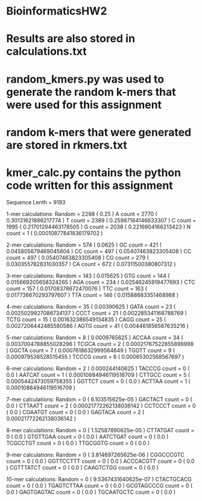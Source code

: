 # BioinformaticsHW2

# Results are also stored in calculations.txt
# random_kmers.py was used to generate the random k-mers that were used for this assignment
# random k-mers that were generated are stored in rkmers.txt
# kmer_calc.py contains the python code written for this assignment

Sequence Lenth = 9193
 
1-mer calculations:
Random 			= 2298 	( 0.25 )
A count 		= 2770 	( 0.30131621886217774 )
T count 		= 2389 	( 0.25987164146633307 )
C count 		= 1995 	( 0.21701294463178505 )
G count 		= 2038 	( 0.2216904166213423 )
N count 		= 1 	( 0.00010877841836179702 )
 
2-mer calculations:
Random  		= 574 	( 0.0625 )
GC count 		= 421 	( 0.045805679469045804 )
CC count 		= 497 	( 0.05407463823305408 )
CC count 		= 497 	( 0.05407463823305408 )
CG count 		= 279 	( 0.030355782831030357 )
CA count 		= 672 	( 0.07311500380807312 )
 
3-mer calculations:
Random  		= 143 	( 0.015625 )
GTG count 		= 144 	( 0.015669205658324265 )
AGA count 		= 234 	( 0.02546245919477693 )
CTC count 		= 157 	( 0.01708378672470076 )
TTC count 		= 163 	( 0.017736670293797607 )
TTA count 		= 146 	( 0.01588683351468988 )
 
4-mer calculations:
Random  		= 35 	( 0.00390625 )
GATA count 		= 23 	( 0.0025029927086734137 )
CCCT count 		= 21 	( 0.002285341168788769 )
TCTG count 		= 15 	( 0.001632386549134835 )
CAGG count 		= 25 	( 0.0027206442485580586 )
AGTG count 		= 41 	( 0.004461856567635216 )
 
5-mer calculations:
Random  		= 8 	( 0.0009765625 )
ACCAA count 		= 34 	( 0.0037004788855028296 )
TCGCA count 		= 2 	( 0.00021767522855898998 )
GGCTA count 		= 7 	( 0.0007618632999564649 )
TGGTT count 		= 9 	( 0.000979538528515455 )
TCCCG count 		= 6 	( 0.00065302568567697 )
 
6-mer calculations:
Random  		= 2 	( 0.000244140625 )
TACCCG count 		= 0 	( 0.0 )
AATCAT count 		= 1 	( 0.00010884946119516709 )
CTTGCC count 		= 5 	( 0.0005442473059758355 )
GGTTCT count 		= 0 	( 0.0 )
ACTTAA count 		= 1 	( 0.00010884946119516709 )
 
7-mer calculations:
Random  		= 0 	( 6.103515625e-05 )
GACTACT count 		= 0 	( 0.0 )
CTTAATT count 		= 2 	( 0.00021772262138036142 )
CCTCCCT count 		= 0 	( 0.0 )
CGAATGT count 		= 0 	( 0.0 )
GAGTACA count 		= 2 	( 0.00021772262138036142 )
 
8-mer calculations:
Random  		= 0 	( 1.52587890625e-05 )
CTTATGAT count 		= 0 	( 0.0 )
GTGTTGAA count 		= 0 	( 0.0 )
AATCTGAT count 		= 0 	( 0.0 )
TCGCCTGT count 		= 0 	( 0.0 )
TTGCGGTG count 		= 0 	( 0.0 )
 
9-mer calculations:
Random  		= 0 	( 3.814697265625e-06 )
CGGCCCGTC count 	= 0 	( 0.0 )
GGTTCCTTT count 	= 0 	( 0.0 )
ACCCACGTT count 	= 0 	( 0.0 )
CGTTTATCT count 	= 0 	( 0.0 )
CAAGTCTGG count 	= 0 	( 0.0 )
 
10-mer calculations:
Random  		= 0 	( 9.5367431640625e-07 )
CTACTGCACG count 	= 0 	( 0.0 )
TGAGTCTTAA count 	= 0 	( 0.0 )
GCGTAGCCCG count 	= 0 	( 0.0 )
GAGTGAGTAC count 	= 0 	( 0.0 )
TGCAATGCTC count 	= 0 	( 0.0 )
